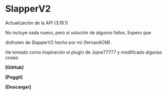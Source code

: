 # SlapperV2
Actualización de la API (3.19.1)

No incluye nada nuevo, pero si solución de algunos fallos. Espero que

disfruten de SlapperV2 hecho por mi (fernanACM).

He tomado como inspiración el plugin de Jojoe77777 y modificado algunas cosas:

**[GitHub]** 

**[Poggit]**



**[Descargar]**


